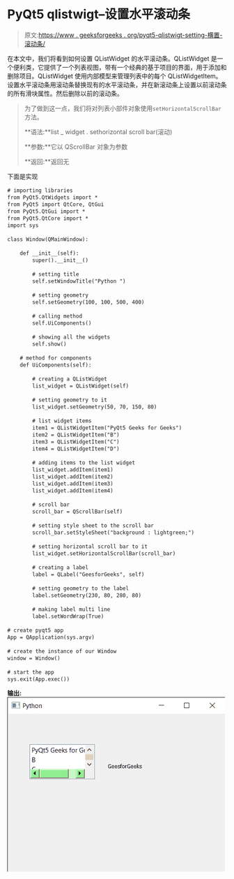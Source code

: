# PyQt5 qlistwigt–设置水平滚动条

> 原文:[https://www . geeksforgeeks . org/pyqt5-qlistwigt-setting-横置-滚动条/](https://www.geeksforgeeks.org/pyqt5-qlistwidget-setting-horizontal-scroll-bar/)

在本文中，我们将看到如何设置 QListWidget 的水平滚动条。QListWidget 是一个便利类，它提供了一个列表视图，带有一个经典的基于项目的界面，用于添加和删除项目。QListWidget 使用内部模型来管理列表中的每个 QListWidgetItem。设置水平滚动条用滚动条替换现有的水平滚动条，并在新滚动条上设置以前滚动条的所有滑块属性。然后删除以前的滚动条。

> 为了做到这一点，我们将对列表小部件对象使用`setHorizontalScrollBar`方法。
> 
> **语法:**list _ widget . sethorizontal scroll bar(滚动)
> 
> **参数:**它以 QScrollBar 对象为参数
> 
> **返回:**返回无

下面是实现

```
# importing libraries
from PyQt5.QtWidgets import * 
from PyQt5 import QtCore, QtGui
from PyQt5.QtGui import * 
from PyQt5.QtCore import * 
import sys

class Window(QMainWindow):

    def __init__(self):
        super().__init__()

        # setting title
        self.setWindowTitle("Python ")

        # setting geometry
        self.setGeometry(100, 100, 500, 400)

        # calling method
        self.UiComponents()

        # showing all the widgets
        self.show()

    # method for components
    def UiComponents(self):

        # creating a QListWidget
        list_widget = QListWidget(self)

        # setting geometry to it
        list_widget.setGeometry(50, 70, 150, 80)

        # list widget items
        item1 = QListWidgetItem("PyQt5 Geeks for Geeks")
        item2 = QListWidgetItem("B")
        item3 = QListWidgetItem("C")
        item4 = QListWidgetItem("D")

        # adding items to the list widget
        list_widget.addItem(item1)
        list_widget.addItem(item2)
        list_widget.addItem(item3)
        list_widget.addItem(item4)

        # scroll bar
        scroll_bar = QScrollBar(self)

        # setting style sheet to the scroll bar
        scroll_bar.setStyleSheet("background : lightgreen;")

        # setting horizontal scroll bar to it
        list_widget.setHorizontalScrollBar(scroll_bar)

        # creating a label
        label = QLabel("GeesforGeeks", self)

        # setting geometry to the label
        label.setGeometry(230, 80, 280, 80)

        # making label multi line
        label.setWordWrap(True)

# create pyqt5 app
App = QApplication(sys.argv)

# create the instance of our Window
window = Window()

# start the app
sys.exit(App.exec())
```

**输出:**
![](img/783ce2a5ccdc6425e678a5829f4b0042.png)